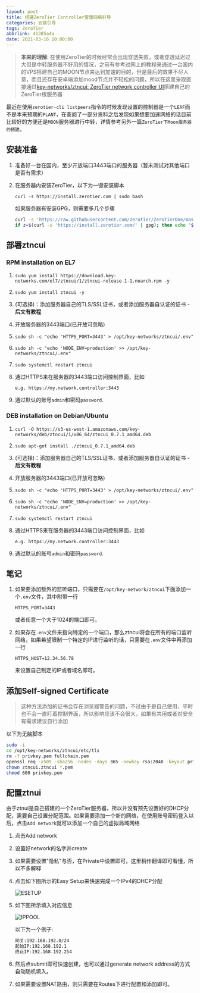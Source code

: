 ```yaml
---
layout: post
title: 搭建ZeroTier Controller管理网络引导
categories: 安装引导
tags: ZeroTier
abbrlink: 41385a4a
date: 2021-03-16 10:00:00
---
```


> **本来的理解**: 在使用ZeroTier的时候经常会出现穿透失败，或者穿透延迟过大但是中转服务器不好用的情况，之前有参考过网上的教程来通过一台国内的VPS搭建自己的MOON节点来达到加速的目的，但是最后的效果不尽人意，而且还存在安卓端添加mood节点并不轻松的问题，所以在这里采取直接通过[key-networks/ztncui: ZeroTier network controller UI](https://github.com/key-networks/ztncui)搭建自己的ZeroTier根服务器

​    最近在使用`zerotier-cli listpeers`指令的时候发现设置的控制器是一个`LEAF`而不是本来预期的`PLANT`，在查阅了一部分资料之后发现如果想要加速网络的话目前比较好的方便还是`MOON`服务器进行中转，详情参考另外一篇`ZeroTier下Moon服务器的搭建`。

## 安装准备

1. 准备好一台在国内，至少开放端口3443端口的服务器（暂未测试对其他端口是否有需求）

2. 在服务器内安装ZeroTier，以下为一键安装脚本

   `curl -s https://install.zerotier.com | sudo bash`

   如果服务器有安装GPG，则需要多几个步骤

   ```bash
   curl -s 'https://raw.githubusercontent.com/zerotier/ZeroTierOne/master/doc/contact%40zerotier.com.gpg' | gpg --import && \
   if z=$(curl -s 'https://install.zerotier.com/' | gpg); then echo "$z" | sudo bash; fi
   ```

## 部署ztncui

### RPM installation on EL7

1. `sudo yum install https://download.key-networks.com/el7/ztncui/1/ztncui-release-1-1.noarch.rpm -y`

2. `sudo yum install ztncui -y`
3. (可选择)：添加服务器自己的TLS/SSL证书，或者添加服务器自认证的证书 - **后文有教程**

4. 开放服务器的3443端口(已开放可忽略)

5. `sudo sh -c "echo 'HTTPS_PORT=3443' > /opt/key-networks/ztncui/.env"`

6. `sudo sh -c "echo 'NODE_ENV=production' >> /opt/key-networks/ztncui/.env"`

7. `sudo systemctl restart ztncui`

8. 通过HTTPS来在服务器的3443端口访问控制界面，比如

   `e.g. https://my.network.controller:3443`

9. 通过默认的账号`admin`和密码`password`.

### DEB installation on Debian/Ubuntu

1. `curl -O https://s3-us-west-1.amazonaws.com/key-networks/deb/ztncui/1/x86_64/ztncui_0.7.1_amd64.deb`

2. `sudo apt-get install ./ztncui_0.7.1_amd64.deb`
3. (可选择)：添加服务器自己的TLS/SSL证书，或者添加服务器自认证的证书 - **后文有教程**

4. 开放服务器的3443端口(已开放可忽略)

5. `sudo sh -c "echo 'HTTPS_PORT=3443' > /opt/key-networks/ztncui/.env"`

6. `sudo sh -c "echo 'NODE_ENV=production' >> /opt/key-networks/ztncui/.env"`

7. `sudo systemctl restart ztncui`

8. 通过HTTPS来在服务器的3443端口访问控制界面，比如

   `e.g. https://my.network.controller:3443`

9. 通过默认的账号`admin`和密码`password`.

## 笔记

1. 如果要添加额外的监听端口，只需要在`/opt/key-network/ztncui`下面添加一个`.env`文件，其中附带一行

   `HTTPS_PORT=3443`

   或者任意一个大于1024的端口即可。

2. 如果存在`.env`文件来指向特定的一个端口，那么ztncui将会在所有的端口监听网络，如果希望限制一个特定的IP进行监听的话，只需要在`.env`文件中再添加一行

   `HTTPS_HOST=12.34.56.78`

   来设置自己制定的IP或者域名即可。

## 添加Self-signed Certificate

> 这种方法添加的证书会存在浏览器警告的问题，不过由于是自己使用，平时也不会一直盯着控制界面，所以影响应该不会很大，如果有共用或者对安全有需求建议自行添加

以下为无脑脚本

```bash
sudo -i
cd /opt/key-networks/ztncui/etc/tls
rm -f privkey.pem fullchain.pem
openssl req -x509 -sha256 -nodes -days 365 -newkey rsa:2048 -keyout privkey.pem -out fullchain.pem
chown ztncui.ztncui *.pem
chmod 600 privkey.pem
```

## 配置ztnui

由于ztnui是自己搭建的一个ZeroTier服务器，所以并没有预先设置好的DHCP分配，需要自己设置分配范围。如果需要添加一个新的网络，在使用账号密码登入以后，点击`Add network`就可以添加一个自己的虚拟局域网络

1. 点击Add network

2. 设置好network的名字并create

3. 如果需要设置"隐私"与否，在Private中设置即可，这里稍作翻译即可看懂，所以不多解释

4. 点击如下图所示的Easy Setup来快速完成一个IPv4的DHCP分配

   ![ESETUP](https://lsky.halc.top/kvEZFd.png)

5. 如下图所示填入对应信息

   ![IPPOOL](https://lsky.halc.top/LhjtZx.png)

   以下为一个例子:

   ```bash
   网关:192.168.192.0/24
   起始IP:192.168.192.1
   终止IP:192.168.192.254
   ```

6. 然后点submit即可快速创建，也可以通过generate network address的方式自动随机填入。
7. 如果需要设置NAT路由，则只需要在Routes下进行配置和添加即可。
